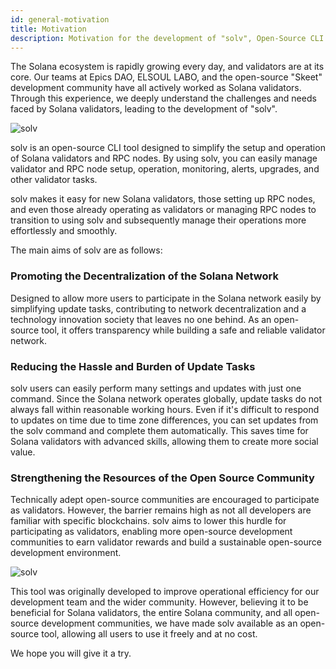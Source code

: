 ```yaml
---
id: general-motivation
title: Motivation
description: Motivation for the development of "solv", Open-Source CLI Tool for Solana Validators
---
```


The Solana ecosystem is rapidly growing every day, and validators are at its core. Our teams at Epics DAO, ELSOUL LABO, and the open-source "Skeet" development community have all actively worked as Solana validators. Through this experience, we deeply understand the challenges and needs faced by Solana validators, leading to the development of "solv".

![solv](https://storage.googleapis.com/epics-bucket/solv/assets/v3/solv3Released.jpg)

solv is an open-source CLI tool designed to simplify the setup and operation of Solana validators and RPC nodes. By using solv, you can easily manage validator and RPC node setup, operation, monitoring, alerts, upgrades, and other validator tasks.

solv makes it easy for new Solana validators, those setting up RPC nodes, and even those already operating as validators or managing RPC nodes to transition to using solv and subsequently manage their operations more effortlessly and smoothly.

The main aims of solv are as follows:

### Promoting the Decentralization of the Solana Network

Designed to allow more users to participate in the Solana network easily by simplifying update tasks, contributing to network decentralization and a technology innovation society that leaves no one behind. As an open-source tool, it offers transparency while building a safe and reliable validator network.

### Reducing the Hassle and Burden of Update Tasks

solv users can easily perform many settings and updates with just one command. Since the Solana network operates globally, update tasks do not always fall within reasonable working hours. Even if it's difficult to respond to updates on time due to time zone differences, you can set updates from the solv command and complete them automatically. This saves time for Solana validators with advanced skills, allowing them to create more social value.

### Strengthening the Resources of the Open Source Community

Technically adept open-source communities are encouraged to participate as validators. However, the barrier remains high as not all developers are familiar with specific blockchains. solv aims to lower this hurdle for participating as validators, enabling more open-source development communities to earn validator rewards and build a sustainable open-source development environment.

![solv](https://storage.googleapis.com/epics-bucket/Validator/solv-install-top.gif)

This tool was originally developed to improve operational efficiency for our development team and the wider community. However, believing it to be beneficial for Solana validators, the entire Solana community, and all open-source development communities, we have made solv available as an open-source tool, allowing all users to use it freely and at no cost.

We hope you will give it a try.
